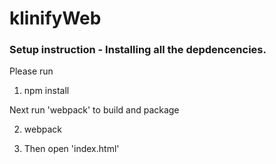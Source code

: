 # klinifyWeb

### Setup instruction - Installing all the depdencencies. 

Please run 

1. npm install

Next run 'webpack' to build and package

2. webpack 

3. Then open 'index.html' 



